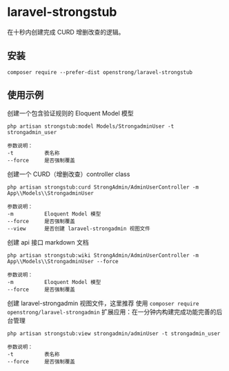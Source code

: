 # laravel-strongstub
在十秒内创建完成 CURD 增删改查的逻辑。

安装
-------

```
composer require --prefer-dist openstrong/laravel-strongstub
```
使用示例
-------

创建一个包含验证规则的 Eloquent Model 模型
```
php artisan strongstub:model Models/StrongadminUser -t strongadmin_user

参数说明：
-t          表名称
--force     是否强制覆盖
```

创建一个 CURD（增删改查）controller class
```
php artisan strongstub:curd StrongAdmin/AdminUserController -m App\\Models\\StrongadminUser

参数说明：
-m          Eloquent Model 模型
--force     是否强制覆盖
--view      是否创建 laravel-strongadmin 视图文件
```

创建 api 接口 markdown 文档
```
php artisan strongstub:wiki StrongAdmin/AdminUserController -m App\\Models\\StrongadminUser --force

参数说明：
-m          Eloquent Model 模型
--force     是否强制覆盖
```

创建 laravel-strongadmin 视图文件，这里推荐 使用 `composer require openstrong/laravel-strongadmin` 扩展应用：在一分钟内构建完成功能完善的后台管理
```
php artisan strongstub:view strongadmin/adminUser -t strongadmin_user

参数说明：
-t          表名称
--force     是否强制覆盖
```
